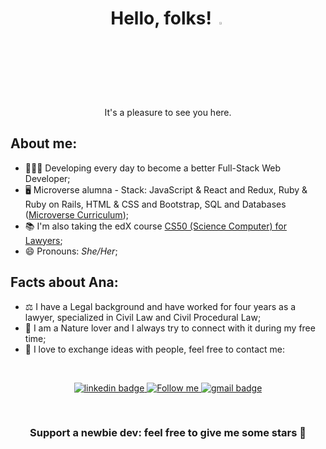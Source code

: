 <h1 align="center">Hello, folks! <img src="https://raw.githubusercontent.com/MartinHeinz/MartinHeinz/master/wave.gif" width="3%"></h1>
<p align="center">It's a pleasure to see you here.</p>

## About me:

- 👩🏼‍💻 Developing every day to become a better Full-Stack Web Developer;
- 🖥️ Microverse alumna - Stack: JavaScript & React and Redux, Ruby & Ruby on Rails, HTML & CSS and Bootstrap, SQL and Databases ([Microverse Curriculum](https://www.microverse.org/#Curriculum));
- 📚 I'm also taking the edX course [CS50 (Science Computer) for Lawyers](https://courses.edx.org/courses/course-v1:HarvardX+CS50L+Law/course/);
- 😄 Pronouns: <i>She/Her</i>;

## Facts about Ana:

- ⚖️ I have a Legal background and have worked for four years as a lawyer, specialized in Civil Law and Civil Procedural Law;
- 🍃 I am a Nature lover and I always try to connect with it during my free time;
- 💌 I love to exchange ideas with people, feel free to contact me:

<br>

<p align="center">
  <a href="https://www.linkedin.com/in/anapdh/">
    <img src="https://img.shields.io/badge/LinkedIn-0077B5?style=for-the-badge&logo=linkedin&logoColor=whitehttps://www.linkedin.com/in/anapdh/" alt="linkedin badge" </a>
  <a href="https://twitter.com/dev_anahub">
    <img alt="Follow me" src="https://img.shields.io/twitter/follow/dev_anahub?color=blue&label=%20%20%20Follow%20me&logo=twitter&style=for-the-badge">
  </a>
  <a href="mailto:anap.dh@gmail.com">
    <img src="https://img.shields.io/badge/Email%20-D14836?style=for-the-badge&logo=gmail&logoColor=white" alt="gmail badge">
  </a>
</p>
  
<br>
<h3 align="center">Support a newbie dev: feel free to give me some stars 🤩</h3>
